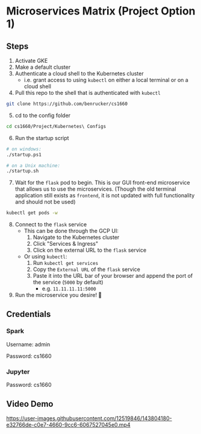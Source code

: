 # Microservices Matrix (Project Option 1)

## Steps

1. Activate GKE
2. Make a default cluster
3. Authenticate a cloud shell to the Kubernetes cluster
    * i.e. grant access to using `kubectl` on either a local terminal or on a cloud shell
4. Pull this repo to the shell that is authenticated with `kubectl`
```sh
git clone https://github.com/benrucker/cs1660
```
5. cd to the config folder
```sh
cd cs1660/Project/Kubernetes\ Configs
```
6. Run the startup script
```sh
# on windows:
./startup.ps1

# on a Unix machine:
./startup.sh
```
7. Wait for the `flask` pod to begin. This is our GUI front-end microservice that allows us to use the microservices. (Though the old terminal application still exists as `frontend`, it is not updated with full functionality and should not be used)
```sh
kubectl get pods -w
```
8. Connect to the `flask` service
    * This can be done through the GCP UI:
        1. Navigate to the Kubernetes cluster
        2. Click "Services & Ingress"
        3. Click on the external URL to the `flask` service
    * Or using `kubectl`:
        1. Run `kubectl get services`
        2. Copy the `External URL` of the `flask` service
        3. Paste it into the URL bar of your browser and append the port of the service (`5000` by default)
            * e.g. `11.11.11.11:5000`
9. Run the microservice you desire! 🎉

## Credentials

### Spark

Username: admin

Password: cs1660

### Jupyter

Password: cs1660


## Video Demo

https://user-images.githubusercontent.com/12519846/143804180-e32766de-c0e7-4660-9cc6-6067527045e0.mp4

